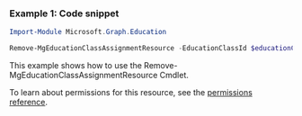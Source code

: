 ### Example 1: Code snippet

```powershellImport-Module Microsoft.Graph.Education

Remove-MgEducationClassAssignmentResource -EducationClassId $educationClassId -EducationAssignmentId $educationAssignmentId -EducationAssignmentResourceId $educationAssignmentResourceId
```
This example shows how to use the Remove-MgEducationClassAssignmentResource Cmdlet.
To learn about permissions for this resource, see the [permissions reference](/graph/permissions-reference).


